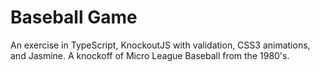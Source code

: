 # Baseball Game
An exercise in TypeScript, KnockoutJS with validation, CSS3 animations, and Jasmine.
A knockoff of Micro League Baseball from the 1980's.

